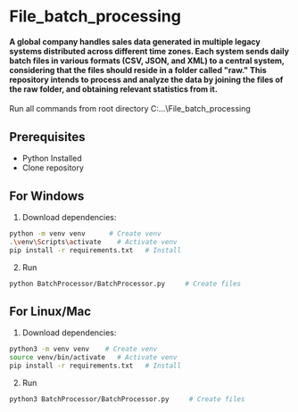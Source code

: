 # File_batch_processing

#### A global company handles sales data generated in multiple legacy systems distributed across different time zones. Each system sends daily batch files in various formats (CSV, JSON, and XML) to a central system, considering that the files should reside in a folder called "raw." This repository intends to process and analyze the data by joining the files of the raw folder, and obtaining relevant statistics from it.

Run all commands from root directory C:\...\File_batch_processing

## Prerequisites
- Python Installed
- Clone repository

## For Windows
1. Download dependencies:
```bash
python -m venv venv      # Create venv
.\venv\Scripts\activate    # Activate venv
pip install -r requirements.txt   # Install
```
2. Run
```bash
python BatchProcessor/BatchProcessor.py     # Create files
```

## For Linux/Mac
1. Download dependencies:
```bash
python3 -m venv venv    # Create venv
source venv/bin/activate   # Activate venv
pip install -r requirements.txt   # Install
```
2. Run
```bash
python3 BatchProcessor/BatchProcessor.py     # Create files
```